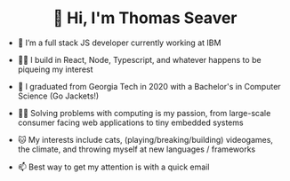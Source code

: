 <h1 align="center">👋 Hi, I'm Thomas Seaver </h1>

- 🔭 I’m a full stack JS developer currently working at IBM

- 👨‍💻 I build in React, Node, Typescript, and whatever happens to be piqueing my interest

- 🐝 I graduated from Georgia Tech in 2020 with a Bachelor's in Computer Science (Go Jackets!)

- 🧑‍💻 Solving problems with computing is my passion, from large-scale consumer facing web applications to tiny embedded systems

- 🐱 My interests include cats, (playing/breaking/building) videogames, the climate, and throwing myself at new languages / frameworks

- 📫 Best way to get my attention is with a quick email
